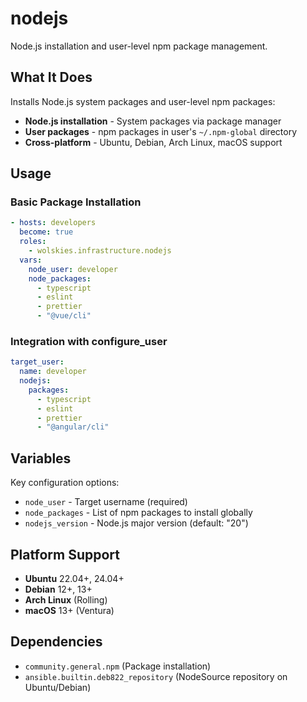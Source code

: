 # nodejs

Node.js installation and user-level npm package management.

## What It Does

Installs Node.js system packages and user-level npm packages:
- **Node.js installation** - System packages via package manager
- **User packages** - npm packages in user's `~/.npm-global` directory
- **Cross-platform** - Ubuntu, Debian, Arch Linux, macOS support

## Usage

### Basic Package Installation
```yaml
- hosts: developers
  become: true
  roles:
    - wolskies.infrastructure.nodejs
  vars:
    node_user: developer
    node_packages:
      - typescript
      - eslint
      - prettier
      - "@vue/cli"
```

### Integration with configure_user
```yaml
target_user:
  name: developer
  nodejs:
    packages:
      - typescript
      - eslint
      - prettier
      - "@angular/cli"
```

## Variables

Key configuration options:
- `node_user` - Target username (required)
- `node_packages` - List of npm packages to install globally
- `nodejs_version` - Node.js major version (default: "20")

## Platform Support

- **Ubuntu** 22.04+, 24.04+
- **Debian** 12+, 13+
- **Arch Linux** (Rolling)
- **macOS** 13+ (Ventura)

## Dependencies

- `community.general.npm` (Package installation)
- `ansible.builtin.deb822_repository` (NodeSource repository on Ubuntu/Debian)
